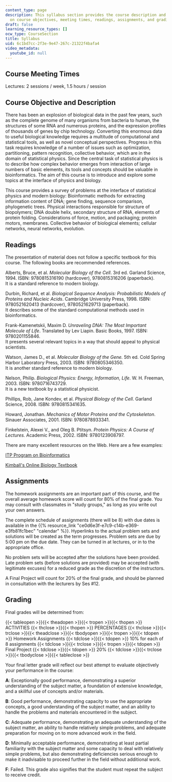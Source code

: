 ```yaml
---
content_type: page
description: This syllabus section provides the course description and information
  on course objectives, meeting times, readings, assignments, and grading.
draft: false
learning_resource_types: []
ocw_type: CourseSection
title: Syllabus
uid: 6c1bd7cc-2f3e-9e47-267c-21322f4bafa4
video_metadata:
  youtube_id: null
---
```

## Course Meeting Times

Lectures: 2 sessions / week, 1.5 hours / session

## Course Objective and Description

There has been an explosion of biological data in the past few years, such as the complete genome of many organisms from bacteria to human, the structures of some RNA and numerous proteins, and the expression profiles of thousands of genes by chip technology. Converting this enormous data to useful biological knowledge requires a multitude of computational and statistical tools, as well as novel conceptual perspectives. Progress in this task requires knowledge of a number of issues such as optimization, partitioning, pattern recognition, collective behavior, which are in the domain of statistical physics. Since the central task of statistical physics is to describe how complex behavior emerges from interaction of large numbers of basic elements, its tools and concepts should be valuable in bioinformatics. The aim of this course is to introduce and explore some topics at the interface of physics and biology.

This course provides a survey of problems at the interface of statistical physics and modern biology: Bioinformatic methods for extracting information content of DNA; gene finding, sequence comparison, phylogenetic trees. Physical interactions responsible for structure of biopolymers; DNA double helix, secondary structure of RNA, elements of protein folding. Considerations of force, motion, and packaging; protein motors, membranes. Collective behavior of biological elements; cellular networks, neural networks, evolution.

## Readings

The presentation of material does not follow a specific textbook for this course. The following books are recommended references.

Alberts, Bruce, et al. *Molecular Biology of the Cell*. 3rd ed. Garland Science, 1994. ISBN: 9780815316190 (hardcover), 9780815316206 (paperback).   
It is a standard reference to modern biology.

Durbin, Richard, et al. *Biological Sequence Analysis: Probabilistic Models of Proteins and Nucleic Acids*. Cambridge University Press, 1998. ISBN: 9780521620413 (hardcover), 9780521629713 (paperback).   
It describes some of the standard computational methods used in bioinformatics.

Frank-Kamenetskii, Maxim D. *Unraveling DNA: The Most Important Molecule of Life*. Translated by Lev Liapin. Basic Books, 1997. ISBN: 9780201155846.   
It presents several relevant topics in a way that should appeal to physical scientists.

Watson, James D., et al. *Molecular Biology of the Gene.* 5th ed. Cold Spring Harbor Laboratory Press, 2003. ISBN: 9780805346350.   
It is another standard reference to modern biology.

Nelson, Philip. *Biological Physics: Energy, Information, Life*. W. H. Freeman, 2003. ISBN: 9780716743729.   
It is a new textbook by a statistical physicist.

Phillips, Rob, Jane Kondev, et al. *Physical Biology of the Cell*. Garland Science, 2008. ISBN: 9780815341635.

Howard, Jonathan. *Mechanics of Motor Proteins and the Cytoskeleton*. Sinauer Associates, 2001. ISBN: 9780878933341.

Finkelstein, Alexei V., and Oleg B. Ptitsyn. *Protein Physics: A Course of Lectures.* Academic Press, 2002. ISBN: 9780123908797.

There are many excellent resources on the Web. Here are a few examples:

[ITP Program on Bioinformatics](http://www.bic.kyoto-u.ac.jp/itp/)

[Kimball's Online Biology Textbook](http://www.biology-pages.info/)

## Assignments

The homework assignments are an important part of this course, and the overall average homework score will count for 80% of the final grade. You may consult with classmates in "study groups," as long as you write out your own answers.

The complete schedule of assignments (there will be 8) with due dates is available in the {{% resource_link "ce0d6e3f-e7c9-c14b-e369-e3fb81fc1bec" "calendar" %}}. Hyperlinks to the actual problem sets and solutions will be created as the term progresses. Problem sets are due by 5:00 pm on the due date. They can be turned in at lectures, or in to the appropriate office.

No problem sets will be accepted after the solutions have been provided. Late problem sets (before solutions are provided) may be accepted (with legitimate excuses) for a reduced grade as the discretion of the instructors.

A Final Project will count for 20% of the final grade, and should be planned in consultation with the lecturers by Ses #12.

## Grading

Final grades will be determined from:

{{< tableopen >}}{{< theadopen >}}{{< tropen >}}{{< thopen >}}
ACTIVITIES
{{< thclose >}}{{< thopen >}}
PERCENTAGES
{{< thclose >}}{{< trclose >}}{{< theadclose >}}{{< tbodyopen >}}{{< tropen >}}{{< tdopen >}}
Homework Assignments
{{< tdclose >}}{{< tdopen >}}
10% for each of 8 assignments
{{< tdclose >}}{{< trclose >}}{{< tropen >}}{{< tdopen >}}
Final Project
{{< tdclose >}}{{< tdopen >}}
20%
{{< tdclose >}}{{< trclose >}}{{< tbodyclose >}}{{< tableclose >}}

Your final letter grade will reflect our best attempt to evaluate objectively your performance in the course:

**A**: Exceptionally good performance, demonstrating a superior understanding of the subject matter, a foundation of extensive knowledge, and a skillful use of concepts and/or materials.

**B**: Good performance, demonstrating capacity to use the appropriate concepts, a good understanding of the subject matter, and an ability to handle the problems and materials encountered in the subject.

**C**: Adequate performance, demonstrating an adequate understanding of the subject matter, an ability to handle relatively simple problems, and adequate preparation for moving on to more advanced work in the field.

**D**: Minimally acceptable performance, demonstrating at least partial familiarity with the subject matter and some capacity to deal with relatively simple problems, but also demonstrating deficiencies serious enough to make it inadvisable to proceed further in the field without additional work.

**F**: Failed. This grade also signifies that the student must repeat the subject to receive credit.